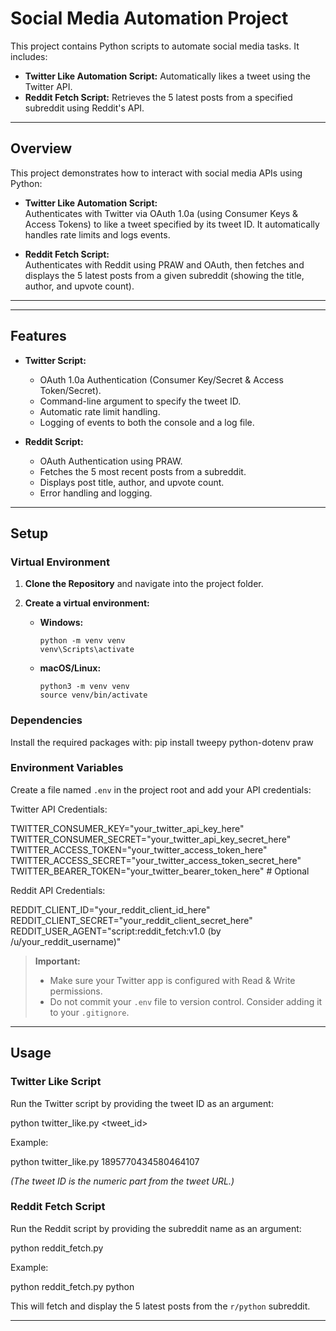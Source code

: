 # Social Media Automation Project

This project contains Python scripts to automate social media tasks. It includes:

- **Twitter Like Automation Script:** Automatically likes a tweet using the Twitter API.
- **Reddit Fetch Script:** Retrieves the 5 latest posts from a specified subreddit using Reddit's API.

---

## Overview

This project demonstrates how to interact with social media APIs using Python:

- **Twitter Like Automation Script:**  
  Authenticates with Twitter via OAuth 1.0a (using Consumer Keys & Access Tokens) to like a tweet specified by its tweet ID. It automatically handles rate limits and logs events.

- **Reddit Fetch Script:**  
  Authenticates with Reddit using PRAW and OAuth, then fetches and displays the 5 latest posts from a given subreddit (showing the title, author, and upvote count).

---

---

## Features

- **Twitter Script:**

  - OAuth 1.0a Authentication (Consumer Key/Secret & Access Token/Secret).
  - Command-line argument to specify the tweet ID.
  - Automatic rate limit handling.
  - Logging of events to both the console and a log file.

- **Reddit Script:**
  - OAuth Authentication using PRAW.
  - Fetches the 5 most recent posts from a subreddit.
  - Displays post title, author, and upvote count.
  - Error handling and logging.

---

## Setup

### Virtual Environment

1. **Clone the Repository** and navigate into the project folder.

2. **Create a virtual environment:**

   - **Windows:**
     ```
     python -m venv venv
     venv\Scripts\activate
     ```
   - **macOS/Linux:**
     ```
     python3 -m venv venv
     source venv/bin/activate
     ```

### Dependencies

Install the required packages with:
pip install tweepy python-dotenv praw

### Environment Variables

Create a file named `.env` in the project root and add your API credentials:

Twitter API Credentials:

TWITTER_CONSUMER_KEY="your_twitter_api_key_here"
TWITTER_CONSUMER_SECRET="your_twitter_api_key_secret_here"
TWITTER_ACCESS_TOKEN="your_twitter_access_token_here" TWITTER_ACCESS_SECRET="your_twitter_access_token_secret_here"
TWITTER_BEARER_TOKEN="your_twitter_bearer_token_here" # Optional

Reddit API Credentials:

REDDIT_CLIENT_ID="your_reddit_client_id_here"
REDDIT_CLIENT_SECRET="your_reddit_client_secret_here"
REDDIT_USER_AGENT="script:reddit_fetch:v1.0 (by /u/your_reddit_username)"

> **Important:**
>
> - Make sure your Twitter app is configured with Read & Write permissions.
> - Do not commit your `.env` file to version control. Consider adding it to your `.gitignore`.

---

## Usage

### Twitter Like Script

Run the Twitter script by providing the tweet ID as an argument:

python twitter_like.py <tweet_id>

Example:

python twitter_like.py 1895770434580464107

_(The tweet ID is the numeric part from the tweet URL.)_

### Reddit Fetch Script

Run the Reddit script by providing the subreddit name as an argument:

python reddit_fetch.py <subreddit>

Example:

python reddit_fetch.py python

This will fetch and display the 5 latest posts from the `r/python` subreddit.

---
